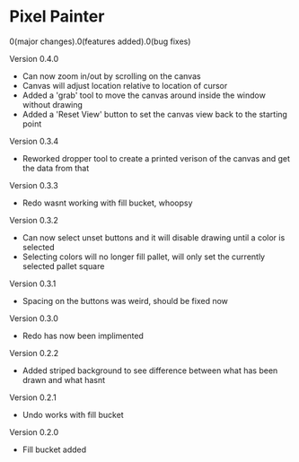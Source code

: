 # Pixel Painter

0(major changes).0(features added).0(bug fixes)

Version 0.4.0
- Can now zoom in/out by scrolling on the canvas
- Canvas will adjust location relative to location of cursor
- Added a 'grab' tool to move the canvas around inside the window without drawing
- Added a 'Reset View' button to set the canvas view back to the starting point

Version 0.3.4
- Reworked dropper tool to create a printed verison of the canvas and get the data from that

Version 0.3.3
- Redo wasnt working with fill bucket, whoopsy

Version 0.3.2
- Can now select unset buttons and it will disable drawing until a color is selected
- Selecting colors will no longer fill pallet, will only set the currently selected pallet square

Version 0.3.1
- Spacing on the buttons was weird, should be fixed now

Version 0.3.0
- Redo has now been implimented

Version 0.2.2
- Added striped background to see difference between what has been drawn and what hasnt

Version 0.2.1
- Undo works with fill bucket

Version 0.2.0
- Fill bucket added